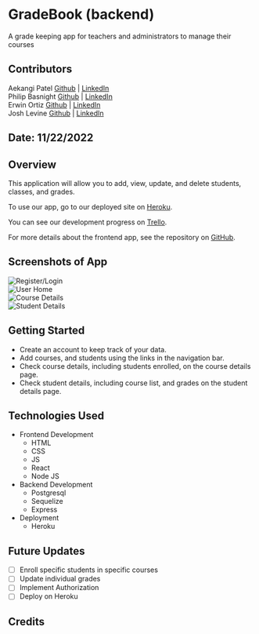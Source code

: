 # GradeBook (backend)

A grade keeping app for teachers and administrators to manage their courses

## Contributors

Aekangi Patel [Github](https://github.com/Aekangi) | [LinkedIn](https://www.linkedin.com/in/aekangipatel/) <br />
Philip Basnight [Github](https://github.com/phizbiz) | [LinkedIn](https://www.linkedin.com/in/philip-basnight/) <br />
Erwin Ortiz [Github](https://github.com/eortiz65) | [LinkedIn](https://www.linkedin.com/in/erwin-e-ortiz/) <br />
Josh Levine [Github](https://github.com/jadlevine) | [LinkedIn](https://www.linkedin.com/in/joshua-adam-levine/) <br />

## Date: 11/22/2022

## Overview

This application will allow you to add, view, update, and delete students, classes, and grades.

To use our app, go to our deployed site on [Heroku]().

You can see our development progress on [Trello](https://trello.com/b/1ZcAdoVy/gradebook).

For more details about the frontend app, see the repository on [GitHub](https://github.com/jadlevine/gradebook-frontend).

## Screenshots of App

![Register/Login]() </br>
![User Home]() </br>
![Course Details]() </br>
![Student Details]() </br>

## Getting Started

- Create an account to keep track of your data.
- Add courses, and students using the links in the navigation bar.
- Check course details, including students enrolled, on the course details page.
- Check student details, including course list, and grades on the student details page.

## Technologies Used

- Frontend Development
  - HTML
  - CSS
  - JS
  - React
  - Node JS
- Backend Development
  - Postgresql
  - Sequelize
  - Express
- Deployment
  - Heroku

## Future Updates

- [ ] Enroll specific students in specific courses
- [ ] Update individual grades
- [ ] Implement Authorization
- [ ] Deploy on Heroku

## Credits
